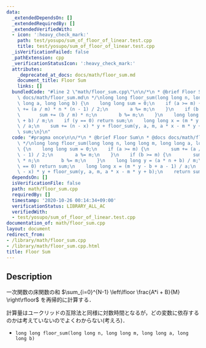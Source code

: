 ```yaml
---
data:
  _extendedDependsOn: []
  _extendedRequiredBy: []
  _extendedVerifiedWith:
  - icon: ':heavy_check_mark:'
    path: test/yosupo/sum_of_floor_of_linear.test.cpp
    title: test/yosupo/sum_of_floor_of_linear.test.cpp
  _isVerificationFailed: false
  _pathExtension: cpp
  _verificationStatusIcon: ':heavy_check_mark:'
  attributes:
    _deprecated_at_docs: docs/math/floor_sum.md
    document_title: Floor Sum
    links: []
  bundledCode: "#line 2 \"math/floor_sum.cpp\"\n\n/*\n * @brief Floor Sum\n * @docs\
    \ docs/math/floor_sum.md\n */\nlong long floor_sum(long long n, long long m, long\
    \ long a, long long b) {\n    long long sum = 0;\n    if (a >= m) {\n        sum\
    \ += (a / m) * n * (n - 1) / 2;\n        a %= m;\n    }\n    if (b >= m) {\n \
    \       sum += (b / m) * n;\n        b %= m;\n    }\n    long long y = (a * n\
    \ + b) / m;\n    if (y == 0) return sum;\n    long long x = (m * y - b + a - 1)\
    \ / a;\n    sum += (n - x) * y + floor_sum(y, a, m, a * x - m * y + b);\n    return\
    \ sum;\n}\n"
  code: "#pragma once\n\n/*\n * @brief Floor Sum\n * @docs docs/math/floor_sum.md\n\
    \ */\nlong long floor_sum(long long n, long long m, long long a, long long b)\
    \ {\n    long long sum = 0;\n    if (a >= m) {\n        sum += (a / m) * n * (n\
    \ - 1) / 2;\n        a %= m;\n    }\n    if (b >= m) {\n        sum += (b / m)\
    \ * n;\n        b %= m;\n    }\n    long long y = (a * n + b) / m;\n    if (y\
    \ == 0) return sum;\n    long long x = (m * y - b + a - 1) / a;\n    sum += (n\
    \ - x) * y + floor_sum(y, a, m, a * x - m * y + b);\n    return sum;\n}"
  dependsOn: []
  isVerificationFile: false
  path: math/floor_sum.cpp
  requiredBy: []
  timestamp: '2020-10-26 00:14:34+09:00'
  verificationStatus: LIBRARY_ALL_AC
  verifiedWith:
  - test/yosupo/sum_of_floor_of_linear.test.cpp
documentation_of: math/floor_sum.cpp
layout: document
redirect_from:
- /library/math/floor_sum.cpp
- /library/math/floor_sum.cpp.html
title: Floor Sum
---
```

## Description

一次関数の床関数の和 $\sum_{i=0}^{N-1} \left\lfloor \frac{A*i + B}{M} \right\rfloor$ を再帰的に計算する．

計算量はユークリッドの互除法と同様に対数時間となるが，どの変数に依存するのかは考えていないのでよくわからない(考えろ)．

- `long long floor_sum(long long n, long long m, long long a, long long b)`